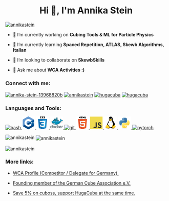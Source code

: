 <h1 align="center">Hi 👋, I'm Annika Stein</h1>
<p align="left"> <a href="https://github.com/ryo-ma/github-profile-trophy"><img src="https://github-profile-trophy.vercel.app/?username=annikastein" alt="annikastein" /></a> </p>

- 🔭 I’m currently working on **Cubing Tools & ML for Particle Physics**

- 🌱 I’m currently learning **Spaced Repetition, ATLAS, Skewb Algorithms, Italian**

- 👯 I’m looking to collaborate on **SkewbSkills**

- 💬 Ask me about **WCA Activities :)**

<h3 align="left">Connect with me:</h3>
<p align="left">
<a href="https://linkedin.com/in/annika-stein-13968820b" target="blank"><img align="center" src="https://raw.githubusercontent.com/rahuldkjain/github-profile-readme-generator/master/src/images/icons/Social/linked-in-alt.svg" alt="annika-stein-13968820b" height="30" width="40" /></a>
<a href="https://kaggle.com/annikastein" target="blank"><img align="center" src="https://raw.githubusercontent.com/rahuldkjain/github-profile-readme-generator/master/src/images/icons/Social/kaggle.svg" alt="annikastein" height="30" width="40" /></a>
<a href="https://instagram.com/hugacuba" target="blank"><img align="center" src="https://raw.githubusercontent.com/rahuldkjain/github-profile-readme-generator/master/src/images/icons/Social/instagram.svg" alt="hugacuba" height="30" width="40" /></a>
<a href="https://www.youtube.com/c/hugacuba" target="blank"><img align="center" src="https://raw.githubusercontent.com/rahuldkjain/github-profile-readme-generator/master/src/images/icons/Social/youtube.svg" alt="hugacuba" height="30" width="40" /></a>
</p>

<h3 align="left">Languages and Tools:</h3>
<p align="left"> <a href="https://www.gnu.org/software/bash/" target="_blank" rel="noreferrer"> <img src="https://www.vectorlogo.zone/logos/gnu_bash/gnu_bash-icon.svg" alt="bash" width="40" height="40"/> </a> <a href="https://www.w3schools.com/cpp/" target="_blank" rel="noreferrer"> <img src="https://raw.githubusercontent.com/devicons/devicon/master/icons/cplusplus/cplusplus-original.svg" alt="cplusplus" width="40" height="40"/> </a> <a href="https://www.w3schools.com/css/" target="_blank" rel="noreferrer"> <img src="https://raw.githubusercontent.com/devicons/devicon/master/icons/css3/css3-original-wordmark.svg" alt="css3" width="40" height="40"/> </a> <a href="https://www.docker.com/" target="_blank" rel="noreferrer"> <img src="https://raw.githubusercontent.com/devicons/devicon/master/icons/docker/docker-original-wordmark.svg" alt="docker" width="40" height="40"/> </a> <a href="https://git-scm.com/" target="_blank" rel="noreferrer"> <img src="https://www.vectorlogo.zone/logos/git-scm/git-scm-icon.svg" alt="git" width="40" height="40"/> </a> <a href="https://www.w3.org/html/" target="_blank" rel="noreferrer"> <img src="https://raw.githubusercontent.com/devicons/devicon/master/icons/html5/html5-original-wordmark.svg" alt="html5" width="40" height="40"/> </a> <a href="https://developer.mozilla.org/en-US/docs/Web/JavaScript" target="_blank" rel="noreferrer"> <img src="https://raw.githubusercontent.com/devicons/devicon/master/icons/javascript/javascript-original.svg" alt="javascript" width="40" height="40"/> </a> <a href="https://www.linux.org/" target="_blank" rel="noreferrer"> <img src="https://raw.githubusercontent.com/devicons/devicon/master/icons/linux/linux-original.svg" alt="linux" width="40" height="40"/> </a> <a href="https://www.python.org" target="_blank" rel="noreferrer"> <img src="https://raw.githubusercontent.com/devicons/devicon/master/icons/python/python-original.svg" alt="python" width="40" height="40"/> </a> <a href="https://pytorch.org/" target="_blank" rel="noreferrer"> <img src="https://www.vectorlogo.zone/logos/pytorch/pytorch-icon.svg" alt="pytorch" width="40" height="40"/> </a> </p>

<p><img align="left" src="https://github-readme-stats.vercel.app/api/top-langs?username=annikastein&show_icons=true&locale=en&layout=compact" alt="annikastein" /></p>

<p>&nbsp;<img align="center" src="https://github-readme-stats-irig.vercel.app/api?username=AnnikaStein&count_private=true&include_all_commits=true&show_icons=true" alt="annikastein" /></p>

<p><img align="center" src="https://github-readme-streak-stats.herokuapp.com/?user=annikastein&" alt="annikastein" /></p>

<h3 align="left">More links:</h3>

- <a href="https://www.worldcubeassociation.org/persons/2014STEI03" target="_blank"> WCA Profile (Competitor / Delegate for Germany). </a>

- <a href="https://www.germancubeassociation.de/" target="_blank"> Founding member of the German Cube Association e.V. </a>

- <a href="https://cuboss.com/?coupon-code=HugaCuba" target="_blank"> Save 5% on cuboss, support HugaCuba at the same time. </a>
